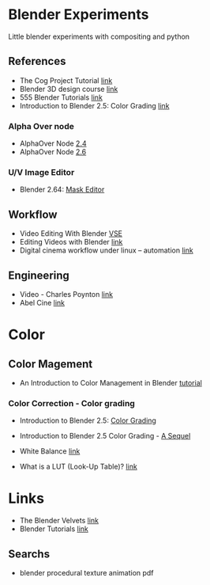 # Blender Experiments

Little blender experiments with compositing and python

## References

* The Cog Project Tutorial [link](http://www.cogfilms.com/tutorials.html)
* Blender 3D design course [link](http://gryllus.net/Blender/3D.html)
* 555 Blender Tutorials [link](http://filmmakeriq.com/2009/04/555-blender-tutorials/)
* Introduction to Blender 2.5: Color Grading [link](https://www.packtpub.com/books/content/introduction-blender-25-color-grading)

### Alpha Over node
 * AlphaOver Node  [2.4](http://wiki.blender.org/index.php/Doc:2.4/Manual/Composite_Nodes/Types/Color#AlphaOver_Node)
 * AlphaOver Node [2.6](http://www.blender.org/manual/composite_nodes/types/color/alpha_over.html)
 
### U/V Image Editor
* Blender 2.64:  [Mask Editor](http://wiki.blender.org/index.php/Dev:Ref/Release_Notes/2.64/Mask_Editor)





## Workflow
* Video Editing With Blender [VSE](http://monochrome.sutic.nu/2010/06/14/video-editing-with-blender.html)
* Editing Videos with Blender [link](http://www.blendtuts.com/video_editing)
* Digital cinema workflow under linux – automation [link](https://szaszak.wordpress.com/linux/digital_cinema_automation/)

## Engineering
* Video - Charles Poynton [link](http://www.poynton.com/Poynton-video-eng.html)
* Abel Cine [link](http://training.abelcine.com/workshops/dit-and-engineering-workshops/)

# Color

## Color Magement 

* An Introduction to Color Management in Blender [tutorial](http://wiki.blender.org/index.php/User:Sobotka/Color_Management)

### Color Correction -  Color grading
* Introduction to Blender 2.5: [Color Grading](https://www.packtpub.com/books/content/introduction-blender-25-color-grading)
* Introduction to Blender 2.5 Color Grading - [A Sequel](https://www.packtpub.com/books/content/introduction-blender-25-color-grading-sequel)
* White Balance [link](http://www.luceri.it/2011/04/white-balance-with-blender)


* What is a LUT (Look-Up Table)? [link](http://wolfcrow.com/blog/what-is-a-lut-look-up-table/)

# Links
* The Blender Velvets [link](http://blendervelvets.org/)
* Blender Tutorials [link](http://www.3dtutorials.org/video/1815/blender-tutorial-using-blender-039-s-color-correction-node-in-compositing/)

## Searchs

* blender procedural texture animation pdf
